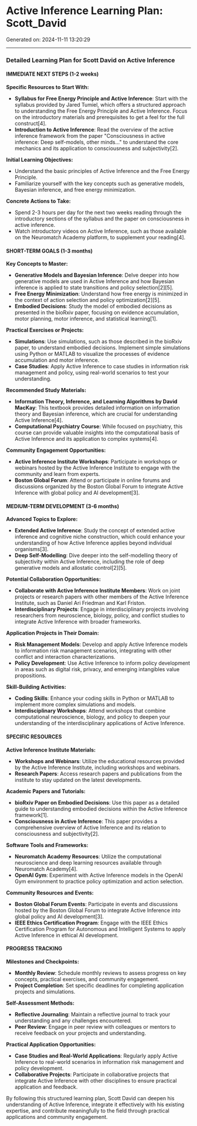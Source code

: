 # Active Inference Learning Plan: Scott_David

Generated on: 2024-11-11 13:20:29

---

### Detailed Learning Plan for Scott David on Active Inference

#### IMMEDIATE NEXT STEPS (1-2 weeks)

**Specific Resources to Start With:**
- **Syllabus for Free Energy Principle and Active Inference**: Start with the syllabus provided by Jared Tumiel, which offers a structured approach to understanding the Free Energy Principle and Active Inference. Focus on the introductory materials and prerequisites to get a feel for the full construct[4].
- **Introduction to Active Inference**: Read the overview of the active inference framework from the paper "Consciousness in active inference: Deep self-models, other minds..." to understand the core mechanics and its application to consciousness and subjectivity[2].

**Initial Learning Objectives:**
- Understand the basic principles of Active Inference and the Free Energy Principle.
- Familiarize yourself with the key concepts such as generative models, Bayesian inference, and free energy minimization.

**Concrete Actions to Take:**
- Spend 2-3 hours per day for the next two weeks reading through the introductory sections of the syllabus and the paper on consciousness in active inference.
- Watch introductory videos on Active Inference, such as those available on the Neuromatch Academy platform, to supplement your reading[4].

#### SHORT-TERM GOALS (1-3 months)

**Key Concepts to Master:**
- **Generative Models and Bayesian Inference**: Delve deeper into how generative models are used in Active Inference and how Bayesian inference is applied to state transitions and policy selection[2][5].
- **Free Energy Minimization**: Understand how free energy is minimized in the context of action selection and policy optimization[2][5].
- **Embodied Decisions**: Study the model of embodied decisions as presented in the bioRxiv paper, focusing on evidence accumulation, motor planning, motor inference, and statistical learning[1].

**Practical Exercises or Projects:**
- **Simulations**: Use simulations, such as those described in the bioRxiv paper, to understand embodied decisions. Implement simple simulations using Python or MATLAB to visualize the processes of evidence accumulation and motor inference.
- **Case Studies**: Apply Active Inference to case studies in information risk management and policy, using real-world scenarios to test your understanding.

**Recommended Study Materials:**
- **Information Theory, Inference, and Learning Algorithms by David MacKay**: This textbook provides detailed information on information theory and Bayesian inference, which are crucial for understanding Active Inference[4].
- **Computational Psychiatry Course**: While focused on psychiatry, this course can provide valuable insights into the computational basis of Active Inference and its application to complex systems[4].

**Community Engagement Opportunities:**
- **Active Inference Institute Workshops**: Participate in workshops or webinars hosted by the Active Inference Institute to engage with the community and learn from experts.
- **Boston Global Forum**: Attend or participate in online forums and discussions organized by the Boston Global Forum to integrate Active Inference with global policy and AI development[3].

#### MEDIUM-TERM DEVELOPMENT (3-6 months)

**Advanced Topics to Explore:**
- **Extended Active Inference**: Study the concept of extended active inference and cognitive niche construction, which could enhance your understanding of how Active Inference applies beyond individual organisms[3].
- **Deep Self-Modelling**: Dive deeper into the self-modelling theory of subjectivity within Active Inference, including the role of deep generative models and allostatic control[2][5].

**Potential Collaboration Opportunities:**
- **Collaborate with Active Inference Institute Members**: Work on joint projects or research papers with other members of the Active Inference Institute, such as Daniel Ari Friedman and Karl Friston.
- **Interdisciplinary Projects**: Engage in interdisciplinary projects involving researchers from neuroscience, biology, policy, and conflict studies to integrate Active Inference with broader frameworks.

**Application Projects in Their Domain:**
- **Risk Management Models**: Develop and apply Active Inference models to information risk management scenarios, integrating with other conflict and interaction characterizations.
- **Policy Development**: Use Active Inference to inform policy development in areas such as digital risk, privacy, and emerging intangibles value propositions.

**Skill-Building Activities:**
- **Coding Skills**: Enhance your coding skills in Python or MATLAB to implement more complex simulations and models.
- **Interdisciplinary Workshops**: Attend workshops that combine computational neuroscience, biology, and policy to deepen your understanding of the interdisciplinary applications of Active Inference.

#### SPECIFIC RESOURCES

**Active Inference Institute Materials:**
- **Workshops and Webinars**: Utilize the educational resources provided by the Active Inference Institute, including workshops and webinars.
- **Research Papers**: Access research papers and publications from the institute to stay updated on the latest developments.

**Academic Papers and Tutorials:**
- **bioRxiv Paper on Embodied Decisions**: Use this paper as a detailed guide to understanding embodied decisions within the Active Inference framework[1].
- **Consciousness in Active Inference**: This paper provides a comprehensive overview of Active Inference and its relation to consciousness and subjectivity[2].

**Software Tools and Frameworks:**
- **Neuromatch Academy Resources**: Utilize the computational neuroscience and deep learning resources available through Neuromatch Academy[4].
- **OpenAI Gym**: Experiment with Active Inference models in the OpenAI Gym environment to practice policy optimization and action selection.

**Community Resources and Events:**
- **Boston Global Forum Events**: Participate in events and discussions hosted by the Boston Global Forum to integrate Active Inference into global policy and AI development[3].
- **IEEE Ethics Certification Program**: Engage with the IEEE Ethics Certification Program for Autonomous and Intelligent Systems to apply Active Inference in ethical AI development.

#### PROGRESS TRACKING

**Milestones and Checkpoints:**
- **Monthly Review**: Schedule monthly reviews to assess progress on key concepts, practical exercises, and community engagement.
- **Project Completion**: Set specific deadlines for completing application projects and simulations.

**Self-Assessment Methods:**
- **Reflective Journaling**: Maintain a reflective journal to track your understanding and any challenges encountered.
- **Peer Review**: Engage in peer review with colleagues or mentors to receive feedback on your projects and understanding.

**Practical Application Opportunities:**
- **Case Studies and Real-World Applications**: Regularly apply Active Inference to real-world scenarios in information risk management and policy development.
- **Collaborative Projects**: Participate in collaborative projects that integrate Active Inference with other disciplines to ensure practical application and feedback.

By following this structured learning plan, Scott David can deepen his understanding of Active Inference, integrate it effectively with his existing expertise, and contribute meaningfully to the field through practical applications and community engagement.